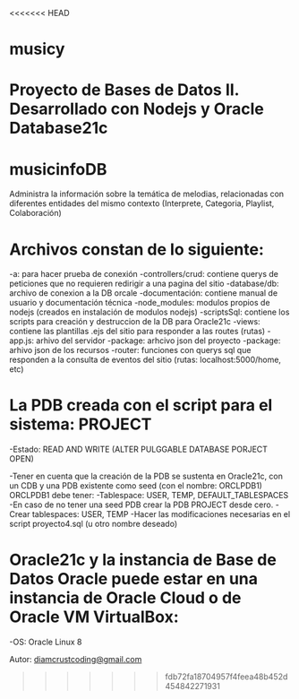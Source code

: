 <<<<<<< HEAD
# musicy
Proyecto de Bases de Datos II. Desarrollado con Nodejs y Oracle Database21c
=======
# musicinfoDB
Administra la información sobre la temática de melodias, relacionadas con diferentes entidades del mismo contexto (Interprete, Categoria, Playlist, Colaboración)

# Archivos constan de lo siguiente:
  -a: para hacer prueba de conexión
  -controllers/crud: contiene querys de peticiones que no requieren redirigir a una pagina del sitio
  -database/db: archivo de conexion a la DB orcale
  -documentación: contiene manual de usuario y documentación técnica
  -node_modules: modulos propios de nodejs (creados en instalación de modulos nodejs)
  -scriptsSql: contiene los scripts para creación y destruccion de la DB para Oracle21c
  -views: contiene las plantillas .ejs del sitio para responder a las routes (rutas)
  -app.js: arhivo del servidor
  -package: arhcivo json del proyecto
  -package: arhivo json de los recursos
  -router: funciones con querys sql que responden a la consulta de eventos del sitio (rutas: localhost:5000/home, etc)

# La PDB creada con el script para el sistema: PROJECT
  -Estado: READ AND WRITE (ALTER PULGGABLE DATABASE PORJECT OPEN)

  -Tener en cuenta que la creación de la PDB se sustenta en Oracle21c, con un CDB y una PDB existente como seed (con el nombre: ORCLPDB1)
  ORCLPDB1 debe tener:
    -Tablespace: USER, TEMP, DEFAULT_TABLESPACES
    -En caso de no tener una seed PDB crear la PDB PROJECT desde cero.
      -Crear tablespaces:  USER, TEMP
    -Hacer las modificaciones necesarias en el script proyecto4.sql (u otro nombre deseado)

# Oracle21c y la instancia de Base de Datos Oracle puede estar en una instancia de Oracle Cloud o de Oracle VM VirtualBox:
  -OS: Oracle Linux 8


Autor:
  diamcrustcoding@gmail.com

>>>>>>> fdb72fa18704957f4feea48b452d454842271931
